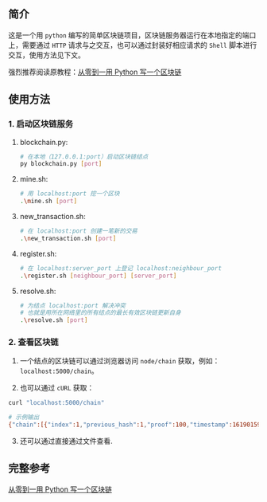 ## 简介

这是一个用 `python` 编写的简单区块链项目，区块链服务器运行在本地指定的端口上，需要通过 `HTTP` 请求与之交互，也可以通过封装好相应请求的 `Shell` 脚本进行交互，使用方法见下文。  

强烈推荐阅读原教程：[从零到一用 Python 写一个区块链](https://juejin.cn/post/6844903508060143630#heading-13)  

## 使用方法

### 1. 启动区块链服务

1. blockchain.py:  
    ```bash
    # 在本地（127.0.0.1:port）启动区块链结点
    py blockchain.py [port]
    ```

2. mine.sh:  
    ```bash
    # 用 localhost:port 挖一个区块
    .\mine.sh [port]
    ```

3. new_transaction.sh:  
    ```bash
    # 在 localhost:port 创建一笔新的交易
    .\new_transaction.sh [port]
    ```

4. register.sh:  
    ```bash
    # 在 localhost:server_port 上登记 localhost:neighbour_port
    .\register.sh [neighbour_port] [server_port]
    ```

5. resolve.sh:  
    ```bash
    # 为结点 localhost:port 解决冲突
    # 也就是用所在网络里的所有结点的最长有效区块链更新自身
    .\resolve.sh [port]
    ```

### 2. 查看区块链

1. 一个结点的区块链可以通过浏览器访问 `node/chain` 获取，例如：`localhost:5000/chain`。  

2. 也可以通过 `cURL` 获取：  
```bash
curl "localhost:5000/chain"

# 示例输出
{"chain":[{"index":1,"previous_hash":1,"proof":100,"timestamp":1619015964.2798216,"transactions":[]}],"length":1}
```

3. 还可以通过直接通过文件查看.  


## 完整参考
[从零到一用 Python 写一个区块链](https://juejin.cn/post/6844903508060143630#heading-13)
